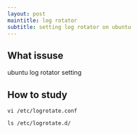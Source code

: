 ```yaml
---
layout: post
maintitle: log rotator
subtitle: setting log rotator on ubuntu
---
```


## What issuse

ubuntu log rotator setting

## How to study

```
vi /etc/logrotate.conf

ls /etc/logrotate.d/
```
